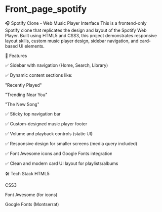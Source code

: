 # Front_page_spotify

🎧 Spotify Clone - Web Music Player Interface
This is a frontend-only Spotify clone that replicates the design and layout of the Spotify Web Player. Built using HTML5 and CSS3, this project demonstrates responsive layout skills, custom music player design, sidebar navigation, and card-based UI elements.

🌟 Features

✅ Sidebar with navigation (Home, Search, Library)

✅ Dynamic content sections like:

"Recently Played"

"Trending Near You"

"The New Song"

✅ Sticky top navigation bar

✅ Custom-designed music player footer

✅ Volume and playback controls (static UI)

✅ Responsive design for smaller screens (media query included)

✅ Font Awesome icons and Google Fonts integration

✅ Clean and modern card UI layout for playlists/albums

🛠️ Tech Stack
HTML5

CSS3

Font Awesome (for icons)

Google Fonts (Montserrat)